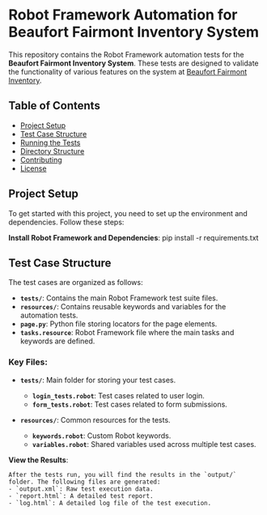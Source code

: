 # Robot Framework Automation for Beaufort Fairmont Inventory System

This repository contains the Robot Framework automation tests for the **Beaufort Fairmont Inventory System**. These tests are designed to validate the functionality of various features on the system at [Beaufort Fairmont Inventory](http://inv.beaufortfairmont.com/#/).

## Table of Contents

- [Project Setup](#project-setup)
- [Test Case Structure](#test-case-structure)
- [Running the Tests](#running-the-tests)
- [Directory Structure](#directory-structure)
- [Contributing](#contributing)
- [License](#license)

## Project Setup

To get started with this project, you need to set up the environment and dependencies. Follow these steps:


**Install Robot Framework and Dependencies**:
    pip install -r requirements.txt

## Test Case Structure

The test cases are organized as follows:

- **`tests/`**: Contains the main Robot Framework test suite files.
- **`resources/`**: Contains reusable keywords and variables for the automation tests.
- **`page.py`**: Python file storing locators for the page elements.
- **`tasks.resource`**: Robot Framework file where the main tasks and keywords are defined.

### Key Files:

- **`tests/`**: Main folder for storing your test cases.
  - **`login_tests.robot`**: Test cases related to user login.
  - **`form_tests.robot`**: Test cases related to form submissions.

- **`resources/`**: Common resources for the tests.
  - **`keywords.robot`**: Custom Robot keywords.
  - **`variables.robot`**: Shared variables used across multiple test cases.


**View the Results**:

    After the tests run, you will find the results in the `output/` folder. The following files are generated:
    - `output.xml`: Raw test execution data.
    - `report.html`: A detailed test report.
    - `log.html`: A detailed log file of the test execution.


